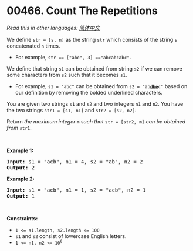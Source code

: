 # 00466. Count The Repetitions

  _Read this in other languages:_
    [_简体中文_](README.zh-CN.md)

<p>We define <code>str = [s, n]</code> as the string <code>str</code> which consists of the string <code>s</code> concatenated <code>n</code> times.</p>

<ul>
	<li>For example, <code>str == [&quot;abc&quot;, 3] ==&quot;abcabcabc&quot;</code>.</li>
</ul>

<p>We define that string <code>s1</code> can be obtained from string <code>s2</code> if we can remove some characters from <code>s2</code> such that it becomes <code>s1</code>.</p>

<ul>
	<li>For example, <code>s1 = &quot;abc&quot;</code> can be obtained from <code>s2 = &quot;ab<strong><u>dbe</u></strong>c&quot;</code> based on our definition by removing the bolded underlined characters.</li>
</ul>

<p>You are given two strings <code>s1</code> and <code>s2</code> and two integers <code>n1</code> and <code>n2</code>. You have the two strings <code>str1 = [s1, n1]</code> and <code>str2 = [s2, n2]</code>.</p>

<p>Return <em>the maximum integer </em><code>m</code><em> such that </em><code>str = [str2, m]</code><em> can be obtained from </em><code>str1</code>.</p>

<p>&nbsp;</p>
<p><strong>Example 1:</strong></p>
<pre><strong>Input:</strong> s1 = "acb", n1 = 4, s2 = "ab", n2 = 2
<strong>Output:</strong> 2
</pre><p><strong>Example 2:</strong></p>
<pre><strong>Input:</strong> s1 = "acb", n1 = 1, s2 = "acb", n2 = 1
<strong>Output:</strong> 1
</pre>
<p>&nbsp;</p>
<p><strong>Constraints:</strong></p>

<ul>
	<li><code>1 &lt;= s1.length, s2.length &lt;= 100</code></li>
	<li><code>s1</code> and <code>s2</code> consist of lowercase English letters.</li>
	<li><code>1 &lt;= n1, n2 &lt;= 10<sup>6</sup></code></li>
</ul>

